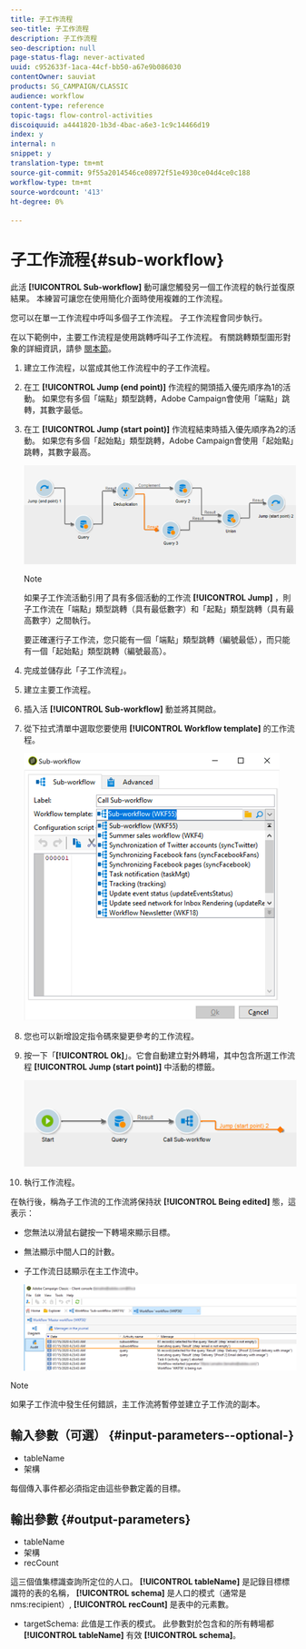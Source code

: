 ```yaml
---
title: 子工作流程
seo-title: 子工作流程
description: 子工作流程
seo-description: null
page-status-flag: never-activated
uuid: c952633f-1aca-44cf-bb50-a67e9b086030
contentOwner: sauviat
products: SG_CAMPAIGN/CLASSIC
audience: workflow
content-type: reference
topic-tags: flow-control-activities
discoiquuid: a4441820-1b3d-4bac-a6e3-1c9c14466d19
index: y
internal: n
snippet: y
translation-type: tm+mt
source-git-commit: 9f55a2014546ce08972f51e4930ce04d4ce0c188
workflow-type: tm+mt
source-wordcount: '413'
ht-degree: 0%

---
```



# 子工作流程{#sub-workflow}

此活 **[!UICONTROL Sub-workflow]** 動可讓您觸發另一個工作流程的執行並復原結果。 本練習可讓您在使用簡化介面時使用複雜的工作流程。

您可以在單一工作流程中呼叫多個子工作流程。 子工作流程會同步執行。

在以下範例中，主要工作流程是使用跳轉呼叫子工作流程。 有關跳轉類型圖形對象的詳細資訊，請參 [閱本節](../../workflow/using/jump--start-point-and-end-point-.md)。

1. 建立工作流程，以當成其他工作流程中的子工作流程。
1. 在工 **[!UICONTROL Jump (end point)]** 作流程的開頭插入優先順序為1的活動。 如果您有多個「端點」類型跳轉，Adobe Campaign會使用「端點」跳轉，其數字最低。
1. 在工 **[!UICONTROL Jump (start point)]** 作流程結束時插入優先順序為2的活動。 如果您有多個「起始點」類型跳轉，Adobe Campaign會使用「起始點」跳轉，其數字最高。

   ![](assets/subworkflow_jumps.png)

   >[!NOTE]
   >
   >如果子工作流活動引用了具有多個活動的工作流 **[!UICONTROL Jump]** ，則子工作流在「端點」類型跳轉（具有最低數字）和「起點」類型跳轉（具有最高數字）之間執行。
   >
   >要正確運行子工作流，您只能有一個「端點」類型跳轉（編號最低），而只能有一個「起始點」類型跳轉（編號最高）。

1. 完成並儲存此「子工作流程」。
1. 建立主要工作流程。
1. 插入活 **[!UICONTROL Sub-workflow]** 動並將其開啟。
1. 從下拉式清單中選取您要使用 **[!UICONTROL Workflow template]** 的工作流程。

   ![](assets/subworkflow_selection.png)

1. 您也可以新增設定指令碼來變更參考的工作流程。
1. 按一下「**[!UICONTROL Ok]**」。它會自動建立對外轉場，其中包含所選工作流程 **[!UICONTROL Jump (start point)]** 中活動的標籤。

   ![](assets/subworkflow_outbound.png)

1. 執行工作流程。

在執行後，稱為子工作流的工作流將保持狀 **[!UICONTROL Being edited]** 態，這表示：

* 您無法以滑鼠右鍵按一下轉場來顯示目標。
* 無法顯示中間人口的計數。
* 子工作流日誌顯示在主工作流中。

   ![](assets/subworkflow_logs.png)

>[!NOTE]
>
>如果子工作流中發生任何錯誤，主工作流將暫停並建立子工作流的副本。

## 輸入參數（可選） {#input-parameters--optional-}

* tableName
* 架構

每個傳入事件都必須指定由這些參數定義的目標。

## 輸出參數 {#output-parameters}

* tableName
* 架構
* recCount

這三個值集標識查詢所定位的人口。 **[!UICONTROL tableName]** 是記錄目標標識符的表的名稱， **[!UICONTROL schema]** 是人口的模式（通常是nms:recipient）, **[!UICONTROL recCount]** 是表中的元素數。

* targetSchema: 此值是工作表的模式。 此參數對於包含和的所有轉場都 **[!UICONTROL tableName]** 有效 **[!UICONTROL schema]**。
